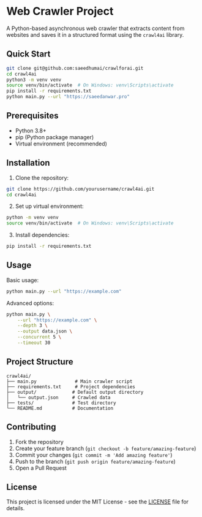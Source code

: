 # Web Crawler Project

A Python-based asynchronous web crawler that extracts content from websites and saves it in a structured format using the `crawl4ai` library.

## Quick Start

```bash
git clone git@github.com:saeedhumai/crawlforai.git
cd crawl4ai
python3 -m venv venv
source venv/bin/activate  # On Windows: venv\Scripts\activate
pip install -r requirements.txt
python main.py --url "https://saeedanwar.pro"
```

## Prerequisites

- Python 3.8+
- pip (Python package manager)
- Virtual environment (recommended)

## Installation

1. Clone the repository:

```bash
git clone https://github.com/yourusername/crawl4ai.git
cd crawl4ai
```

2. Set up virtual environment:

```bash
python -m venv venv
source venv/bin/activate  # On Windows: venv\Scripts\activate
```

3. Install dependencies:

```bash
pip install -r requirements.txt
```

## Usage

Basic usage:

```bash
python main.py --url "https://example.com"
```

Advanced options:

```bash
python main.py \
    --url "https://example.com" \
    --depth 3 \
    --output data.json \
    --concurrent 5 \
    --timeout 30
```


## Project Structure

```
crawl4ai/
├── main.py              # Main crawler script
├── requirements.txt     # Project dependencies
├── output/             # Default output directory
│   └── output.json     # Crawled data
├── tests/              # Test directory
└── README.md           # Documentation
```

## Contributing

1. Fork the repository
2. Create your feature branch (`git checkout -b feature/amazing-feature`)
3. Commit your changes (`git commit -m 'Add amazing feature'`)
4. Push to the branch (`git push origin feature/amazing-feature`)
5. Open a Pull Request

## License

This project is licensed under the MIT License - see the [LICENSE](LICENSE) file for details.

